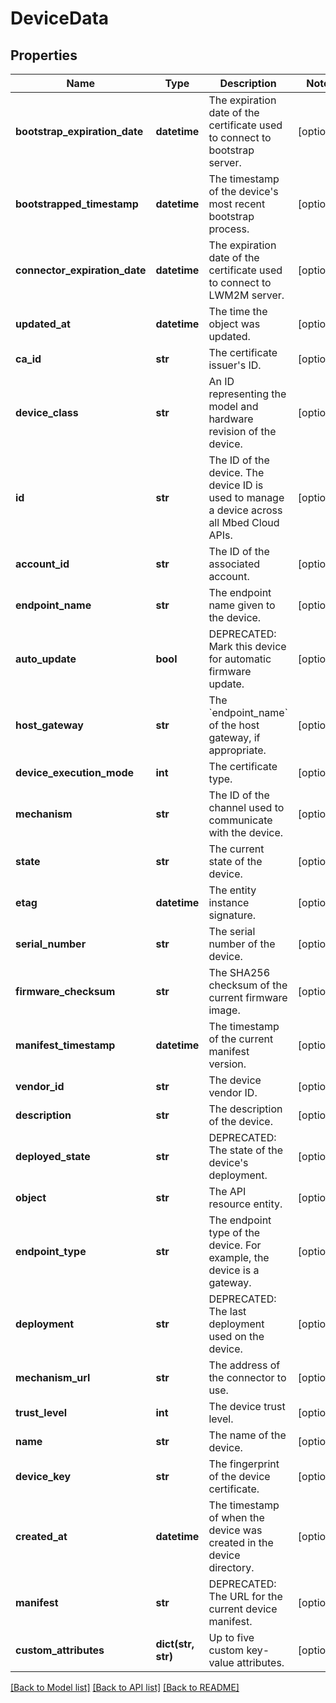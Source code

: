 # DeviceData

## Properties
Name | Type | Description | Notes
------------ | ------------- | ------------- | -------------
**bootstrap_expiration_date** | **datetime** | The expiration date of the certificate used to connect to bootstrap server. | [optional] 
**bootstrapped_timestamp** | **datetime** | The timestamp of the device&#39;s most recent bootstrap process. | [optional] 
**connector_expiration_date** | **datetime** | The expiration date of the certificate used to connect to LWM2M server. | [optional] 
**updated_at** | **datetime** | The time the object was updated. | [optional] 
**ca_id** | **str** | The certificate issuer&#39;s ID. | [optional] 
**device_class** | **str** | An ID representing the model and hardware revision of the device. | [optional] 
**id** | **str** | The ID of the device. The device ID is used to manage a device across all Mbed Cloud APIs. | [optional] 
**account_id** | **str** | The ID of the associated account. | [optional] 
**endpoint_name** | **str** | The endpoint name given to the device. | [optional] 
**auto_update** | **bool** | DEPRECATED: Mark this device for automatic firmware update. | [optional] 
**host_gateway** | **str** | The &#x60;endpoint_name&#x60; of the host gateway, if appropriate. | [optional] 
**device_execution_mode** | **int** | The certificate type. | [optional] 
**mechanism** | **str** | The ID of the channel used to communicate with the device. | [optional] 
**state** | **str** | The current state of the device. | [optional] 
**etag** | **datetime** | The entity instance signature. | [optional] 
**serial_number** | **str** | The serial number of the device. | [optional] 
**firmware_checksum** | **str** | The SHA256 checksum of the current firmware image. | [optional] 
**manifest_timestamp** | **datetime** | The timestamp of the current manifest version. | [optional] 
**vendor_id** | **str** | The device vendor ID. | [optional] 
**description** | **str** | The description of the device. | [optional] 
**deployed_state** | **str** | DEPRECATED: The state of the device&#39;s deployment. | [optional] 
**object** | **str** | The API resource entity. | [optional] 
**endpoint_type** | **str** | The endpoint type of the device. For example, the device is a gateway. | [optional] 
**deployment** | **str** | DEPRECATED: The last deployment used on the device. | [optional] 
**mechanism_url** | **str** | The address of the connector to use. | [optional] 
**trust_level** | **int** | The device trust level. | [optional] 
**name** | **str** | The name of the device. | [optional] 
**device_key** | **str** | The fingerprint of the device certificate. | [optional] 
**created_at** | **datetime** | The timestamp of when the device was created in the device directory. | [optional] 
**manifest** | **str** | DEPRECATED: The URL for the current device manifest. | [optional] 
**custom_attributes** | **dict(str, str)** | Up to five custom key-value attributes. | [optional] 

[[Back to Model list]](../README.md#documentation-for-models) [[Back to API list]](../README.md#documentation-for-api-endpoints) [[Back to README]](../README.md)


